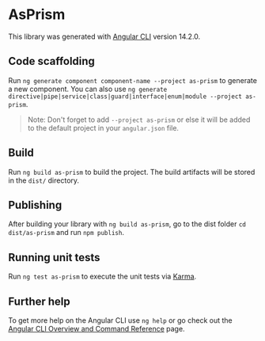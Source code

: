 # AsPrism

This library was generated with [Angular CLI](https://github.com/angular/angular-cli) version 14.2.0.

## Code scaffolding

Run `ng generate component component-name --project as-prism` to generate a new component. You can also use `ng generate directive|pipe|service|class|guard|interface|enum|module --project as-prism`.
> Note: Don't forget to add `--project as-prism` or else it will be added to the default project in your `angular.json` file. 

## Build

Run `ng build as-prism` to build the project. The build artifacts will be stored in the `dist/` directory.

## Publishing

After building your library with `ng build as-prism`, go to the dist folder `cd dist/as-prism` and run `npm publish`.

## Running unit tests

Run `ng test as-prism` to execute the unit tests via [Karma](https://karma-runner.github.io).

## Further help

To get more help on the Angular CLI use `ng help` or go check out the [Angular CLI Overview and Command Reference](https://angular.io/cli) page.
